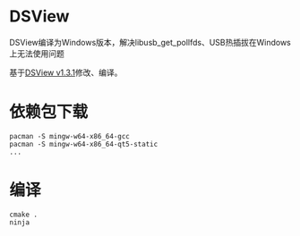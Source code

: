 # DSView
DSView编译为Windows版本，解决libusb_get_pollfds、USB热插拔在Windows上无法使用问题

基于[DSView v1.3.1](https://github.com/DreamSourceLab/DSView/tree/v1.3.1)修改、编译。 

# 依赖包下载
```
pacman -S mingw-w64-x86_64-gcc  
pacman -S mingw-w64-x86_64-qt5-static  
...  

```

# 编译
```
cmake .  
ninja  

```
